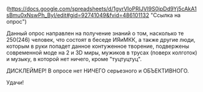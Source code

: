 (https://docs.google.com/spreadsheets/d/1gyrVIoPRIJVI9S0jpDd9Yj5cAkA1sBmu0xNswPh_ByI/edit#gid=92741049&fvid=486101132 "Ссылка на опрос")

Данный опрос направлен на получение знаний о том, насколько те 250(246) человек, что состоят в беседе ИЯиМКК, а также другие люди, которым в руки попадет данное контуженное творение, подвержены современной моде на 2 и 3D миры, мужиков в трусах (поверх колготок) и музыку, в которой нет ничего, кроме "туцтуцтуц". 

ДИСКЛЕЙМЕР! В опросе нет НИЧЕГО серьезного и ОБЪЕКТИВНОГО. 

Удачи!
